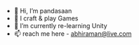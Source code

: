 - 👋 Hi, I’m pandasaan
- 👀 I craft & play Games
- 🌱 I’m currently re-learning Unity
- 📫 reach me here - abhiraman@live.com

<!---
abhiramansuresh/abhiramansuresh is a ✨ special ✨ repository because its `README.md` (this file) appears on your GitHub profile.
You can click the Preview link to take a look at your changes.
--->
